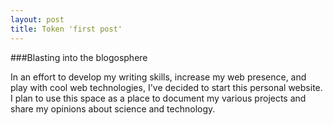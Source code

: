 ```yaml
---
layout: post
title: Token 'first post'
---
```


###Blasting into the blogosphere

In an effort to develop my writing skills, increase my web presence, and play with cool web technologies, I've decided to start this personal website. I plan to use this space 
as a place to document my various projects and share my opinions about science and technology. 
